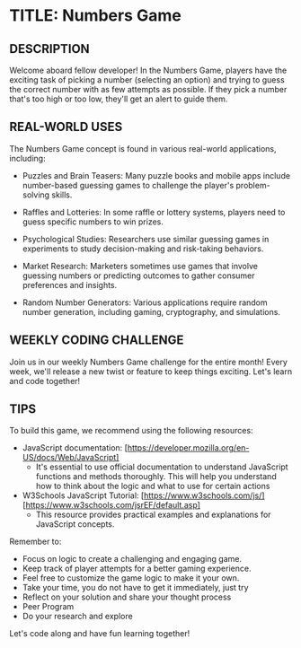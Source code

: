 # TITLE: Numbers Game

## DESCRIPTION

Welcome aboard fellow developer! In the Numbers Game, players have the exciting task of picking a number (selecting an option) and trying to guess the correct number with as few attempts as possible. If they pick a number that's too high or too low, they'll get an alert to guide them.

## REAL-WORLD USES

The Numbers Game concept is found in various real-world applications, including:
- Puzzles and Brain Teasers: Many puzzle books and mobile apps include number-based guessing games to challenge the player's problem-solving skills.

- Raffles and Lotteries: In some raffle or lottery systems, players need to guess specific numbers to win prizes.

- Psychological Studies: Researchers use similar guessing games in experiments to study decision-making and risk-taking behaviors.

- Market Research: Marketers sometimes use games that involve guessing numbers or predicting outcomes to gather consumer preferences and insights.

- Random Number Generators: Various applications require random number generation, including gaming, cryptography, and simulations.

## WEEKLY CODING CHALLENGE

Join us in our weekly Numbers Game challenge for the entire month! Every week, we'll release a new twist or feature to keep things exciting. Let's learn and code together!

## TIPS

To build this game, we recommend using the following resources:
- JavaScript documentation: [https://developer.mozilla.org/en-US/docs/Web/JavaScript]
  - It's essential to use official documentation to understand JavaScript functions and methods thoroughly. This will help you understand how to think about the logic and what to use for certain actions
- W3Schools JavaScript Tutorial: [https://www.w3schools.com/js/]
[https://www.w3schools.com/jsrEF/default.asp]
  - This resource provides practical examples and explanations for JavaScript concepts.

Remember to:
- Focus on logic to create a challenging and engaging game.
- Keep track of player attempts for a better gaming experience.
- Feel free to customize the game logic to make it your own.
- Take your time, you do not have to get it immediately, just try
- Reflect on your solution and share your thought process
- Peer Program
- Do your research and explore 



Let's code along and have fun learning together!
